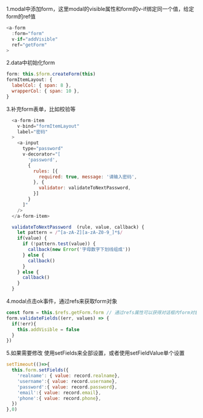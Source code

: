 1.modal中添加form，这里modal的visible属性和form的v-if绑定同一个值，给定form的ref值
```javascript
<a-form
  :form="form"
  v-if="addVisible"
  ref="getForm"
>
```
2.data中初始化form
```javascript
form: this.$form.createForm(this)
formItemLayout: {
  labelCol: { span: 8 },
  wrapperCol: { span: 10 },
}
```
3.补充form表单，比如校验等
```javascript
  <a-form-item
    v-bind="formItemLayout"
    label="密码"
  >
    <a-input
      type="password"
      v-decorator="[
        'password',
        {
          rules: [{
            required: true, message: '请输入密码',
          }, {
            validator: validateToNextPassword,
          }]
        }
      ]"
    />
  </a-form-item>

  validateToNextPassword  (rule, value, callback) {
    let pattern = /^[a-zA-Z][a-zA-Z0-9_]*$/
    if(value) {
      if (!pattern.test(value)) {
        callback(new Error('字母数字下划线组成'))
      } else {
        callback()
      }
    } else {
      callback()
    }
  }
```
4.modal点击ok事件，通过refs来获取form对象
```javascript
const form = this.$refs.getForm.form // 通过refs属性可以获得对话框内form对象
form.validateFields((err, values) => {
  if(!err){
    this.addVisible = false
  }
})
```
5.如果需要修改
  使用setFields来全部设置，或者使用setFieldValue单个设置
```js
setTimeout(()=>{
  this.form.setFields({
    'realname': { value: record.realname},
    'username':{ value: record.username},
    'password':{ value: record.password},
    'email':{ value: record.email},
    'phone':{ value: record.phone},
  })
},0)
```